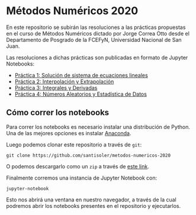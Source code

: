 # Métodos Numéricos 2020

En este repositorio se subirán las resoluciones a las prácticas propuestas en
el curso de Métodos Numéricos dictado por Jorge Correa Otto desde el
Departamento de Posgrado de la FCEFyN, Universidad Nacional de San Juan.

Las resoluciones a dichas prácticas son publicadas en formato de Jupyter
Notebooks:

- [Práctica 1: Solución de sistema de ecuaciones lineales](https://nbviewer.jupyter.org/github/santisoler/metodos-numericos-2020/blob/master/practicas/01%20Sistemas%20de%20Ecuaciones%20Lineales.ipynb)
- [Práctica 2: Interpolación y Extrapolación](https://nbviewer.jupyter.org/github/santisoler/metodos-numericos-2020/blob/master/practicas/02%20Interpolacion%20y%20Extrapolacion.ipynb)
- [Práctica 3: Integrales y Derivadas](https://nbviewer.jupyter.org/github/santisoler/metodos-numericos-2020/blob/master/practicas/03%20Integrales%20y%20Derivadas.ipynb)
- [Práctica 4: Números Aleatorios y Estadística de Datos](https://nbviewer.jupyter.org/github/santisoler/metodos-numericos-2020/blob/master/practicas/04%20Numeros%20Aleatorios%20y%20Estadistica%20de%20Datos.ipynb)


## Cómo correr los notebooks

Para correr los notebooks es necesario instalar una distribución de Python.
Una de las mejores opciones es instalar [Anaconda](https://www.anaconda.com/).

Luego podemos clonar este repositorio a través de `git`:
```
git clone https://github.com/santisoler/metodos-numericos-2020
```

O podemos descargarlo como un `zip` a través de
[este link](https://github.com/santisoler/metodos-numericos-2020/archive/master.zip).

Finalmente corremos una instancia de Jupyter Notebook con:
```
jupyter-notebook
```
Esto nos abrirá una ventana en nuestro navegador, a través de la cual podremos
abrir los notebooks presentes en el repositorio y ejecutarlos.



